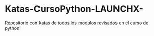 # Katas-CursoPython-LAUNCHX-
Repositorio con katas de todos los modulos revisados en el curso de python!

